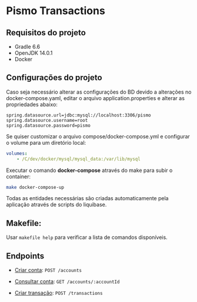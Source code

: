 # Pismo Transactions


## Requisitos do projeto

- Gradle 6.6
- OpenJDK 14.0.1
- Docker

## Configurações do projeto

Caso seja necessário alterar as configurações do BD devido a alterações no docker-compose.yaml, editar o arquivo application.properties e alterar as propriedades abaixo:

```
spring.datasource.url=jdbc:mysql://localhost:3306/pismo
spring.datasource.username=root
spring.datasource.password=pismo
```
Se quiser customizar o arquivo compose/docker-compose.yml e configurar o volume para um diretório local:

```yaml
volumes:
    - /C/dev/docker/mysql/mysql_data:/var/lib/mysql
```
Executar o comando **docker-compose** através do make para subir o container:

```bash
make docker-compose-up
```

Todas as entidades necessárias são criadas automaticamente pela aplicação através de scripts do liquibase.

## Makefile:

Usar ``makefile help`` para verificar a lista de comandos disponíveis.


## Endpoints

- [Criar conta](documentation/post-account.md):  `POST /accounts`

- [Consultar conta](documentation/get-account.md):  `GET /accounts/:accountId`

- [Criar transação](documentation/post-transactions.md):  `POST /transactions`

  

